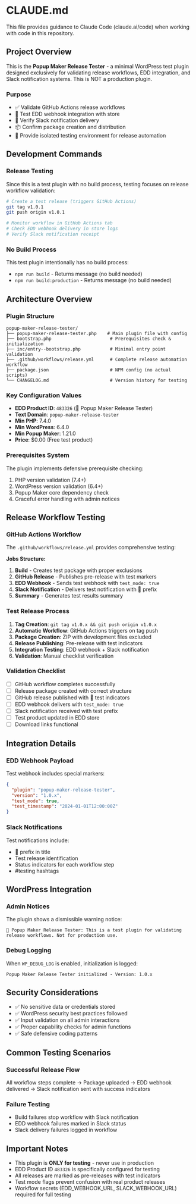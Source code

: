 # CLAUDE.md

This file provides guidance to Claude Code (claude.ai/code) when working with code in this repository.

## Project Overview

This is the **Popup Maker Release Tester** - a minimal WordPress test plugin designed exclusively for validating release workflows, EDD integration, and Slack notification systems. This is NOT a production plugin.

### Purpose
- ✅ Validate GitHub Actions release workflows
- 🔗 Test EDD webhook integration with store
- 📢 Verify Slack notification delivery
- 📦 Confirm package creation and distribution
- 🧪 Provide isolated testing environment for release automation

## Development Commands

### Release Testing
Since this is a test plugin with no build process, testing focuses on release workflow validation:

```bash
# Create a test release (triggers GitHub Actions)
git tag v1.0.1
git push origin v1.0.1

# Monitor workflow in GitHub Actions tab
# Check EDD webhook delivery in store logs
# Verify Slack notification receipt
```

### No Build Process
This test plugin intentionally has no build process:
- `npm run build` - Returns message (no build needed)
- `npm run build:production` - Returns message (no build needed)

## Architecture Overview

### Plugin Structure
```
popup-maker-release-tester/
├── popup-maker-release-tester.php    # Main plugin file with config
├── bootstrap.php                      # Prerequisites check & initialization
├── inc/entry--bootstrap.php           # Minimal entry point validation
├── .github/workflows/release.yml      # Complete release automation workflow
├── package.json                       # NPM config (no actual scripts)
└── CHANGELOG.md                       # Version history for testing
```

### Key Configuration Values
- **EDD Product ID**: `483326` (🧪 Popup Maker Release Tester)
- **Text Domain**: `popup-maker-release-tester`
- **Min PHP**: 7.4.0
- **Min WordPress**: 6.4.0
- **Min Popup Maker**: 1.21.0
- **Price**: $0.00 (Free test product)

### Prerequisites System
The plugin implements defensive prerequisite checking:
1. PHP version validation (7.4+)
2. WordPress version validation (6.4+)
3. Popup Maker core dependency check
4. Graceful error handling with admin notices

## Release Workflow Testing

### GitHub Actions Workflow
The `.github/workflows/release.yml` provides comprehensive testing:

**Jobs Structure:**
1. **Build** - Creates test package with proper exclusions
2. **GitHub Release** - Publishes pre-release with test markers
3. **EDD Webhook** - Sends test webhook with `test_mode: true`
4. **Slack Notification** - Delivers test notification with 🧪 prefix
5. **Summary** - Generates test results summary

### Test Release Process
1. **Tag Creation**: `git tag v1.0.x && git push origin v1.0.x`
2. **Automatic Workflow**: GitHub Actions triggers on tag push
3. **Package Creation**: ZIP with development files excluded
4. **Release Publishing**: Pre-release with test indicators
5. **Integration Testing**: EDD webhook + Slack notification
6. **Validation**: Manual checklist verification

### Validation Checklist
- [ ] GitHub workflow completes successfully
- [ ] Release package created with correct structure
- [ ] GitHub release published with 🧪 test indicators
- [ ] EDD webhook delivers with `test_mode: true`
- [ ] Slack notification received with test prefix
- [ ] Test product updated in EDD store
- [ ] Download links functional

## Integration Details

### EDD Webhook Payload
Test webhook includes special markers:
```json
{
  "plugin": "popup-maker-release-tester",
  "version": "1.0.x",
  "test_mode": true,
  "test_timestamp": "2024-01-01T12:00:00Z"
}
```

### Slack Notifications
Test notifications include:
- 🧪 prefix in title
- Test release identification
- Status indicators for each workflow step
- #testing hashtags

## WordPress Integration

### Admin Notices
The plugin shows a dismissible warning notice:
```
🧪 Popup Maker Release Tester: This is a test plugin for validating release workflows. Not for production use.
```

### Debug Logging
When `WP_DEBUG_LOG` is enabled, initialization is logged:
```
Popup Maker Release Tester initialized - Version: 1.0.x
```

## Security Considerations

- ✅ No sensitive data or credentials stored
- ✅ WordPress security best practices followed
- ✅ Input validation on all admin interactions
- ✅ Proper capability checks for admin functions
- ✅ Safe defensive coding patterns

## Common Testing Scenarios

### Successful Release Flow
All workflow steps complete → Package uploaded → EDD webhook delivered → Slack notification sent with success indicators

### Failure Testing
- Build failures stop workflow with Slack notification
- EDD webhook failures marked in Slack status
- Slack delivery failures logged in workflow

## Important Notes

- This plugin is **ONLY for testing** - never use in production
- EDD Product ID `483326` is specifically configured for testing
- All releases are marked as pre-releases with test indicators
- Test mode flags prevent confusion with real product releases
- Workflow secrets (EDD_WEBHOOK_URL, SLACK_WEBHOOK_URL) required for full testing